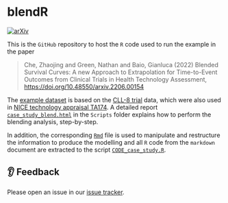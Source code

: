 # blendR

[![arXiv](https://img.shields.io/badge/arXiv-2206.00154-f9f107.svg)](https://arxiv.org/abs/2206.00154)

This is the `GitHub` repository to host the `R` code used to run the example in the paper

> Che, Zhaojing and Green, Nathan and Baio, Gianluca (2022) Blended Survival Curves: A new Approach to Extrapolation for Time-to-Event Outcomes from Clinical Trials in Health Technology Assessment, https://doi.org/10.48550/arxiv.2206.00154

The [example dataset](Data/TA174.RData) is based on the [CLL-8 trial](https://doi.org/10.1016/S0140-6736(10)61381-5) data, which were also used in [NICE technology appraisal TA174](https://www.nice.org.uk/guidance/ta174). A detailed report [`case_study_blend.html`](Scripts/case_study_blend.html) in the `Scripts` folder explains how to perform the blending analysis, step-by-step. 

In addition, the corresponding [`Rmd`](Scripts/case_study_blend.Rmd) file is used to manipulate and restructure the information to produce the modelling and all `R` code from the `markdown` document are extracted to the script [`CODE_case_study.R`](Scripts/CODE_case_study.R).   


## 👂 Feedback

Please open an issue in our [issue tracker](https://github.com/statisticsHealthEconomics/blendR/issues).
